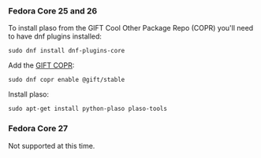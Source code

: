 ### Fedora Core 25 and 26

To install plaso from the GIFT Cool Other Package Repo (COPR) you'll need to have dnf plugins installed:

```
sudo dnf install dnf-plugins-core
```

Add the [GIFT COPR](https://copr.fedorainfracloud.org/groups/g/gift/coprs/):

```
sudo dnf copr enable @gift/stable
```

Install plaso:
```
sudo apt-get install python-plaso plaso-tools
```

### Fedora Core 27

Not supported at this time.
